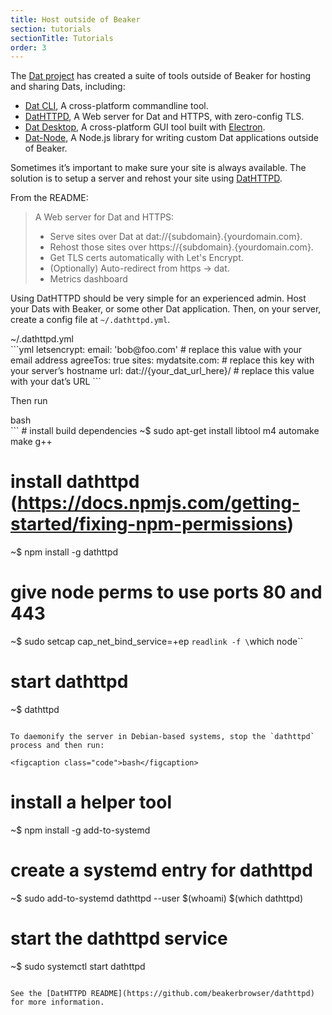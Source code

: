 ```yaml
---
title: Host outside of Beaker
section: tutorials
sectionTitle: Tutorials
order: 3
---
```


The [Dat project](https://datproject.org) has created a suite of tools outside of Beaker for hosting and sharing Dats, including:

- [Dat CLI](https://github.com/datproject/dat), A cross-platform commandline tool.
- [DatHTTPD](https://github.com/beakerbrowser/dathttpd), A Web server for Dat and HTTPS, with zero-config TLS.
- [Dat Desktop](https://github.com/datproject/dat-desktop), A cross-platform GUI tool built with [Electron](https://electron.atom.io/).
- [Dat-Node](https://github.com/datproject/dat-node), A Node.js library for writing custom Dat applications outside of Beaker.

Sometimes it’s important to make sure your site is always available. The solution is to setup a server and rehost your site using [DatHTTPD](https://github.com/beakerbrowser/dathttpd).

From the README:

> A Web server for Dat and HTTPS:
> - Serve sites over Dat at dat://{subdomain}.{yourdomain.com}.
> - Rehost those sites over https://{subdomain}.{yourdomain.com}.
> - Get TLS certs automatically with Let's Encrypt.
> - (Optionally) Auto-redirect from https -> dat.
> - Metrics dashboard

Using DatHTTPD should be very simple for an experienced admin. Host your Dats with Beaker, or some other Dat application. Then, on your server, create a config file at `~/.dathttpd.yml`.

<figcaption class="code">~/.dathttpd.yml</figcaption>
```yml
letsencrypt:
  email: 'bob@foo.com' # replace this value with your email address
  agreeTos: true
sites:
  mydatsite.com: # replace this key with your server’s hostname
    url: dat://{your_dat_url_here}/ # replace this value with your dat’s URL
```

Then run

<figcaption class="code">bash</figcaption>
```
# install build dependencies
~$ sudo apt-get install libtool m4 automake make g++

# install dathttpd (https://docs.npmjs.com/getting-started/fixing-npm-permissions)
~$ npm install -g dathttpd

# give node perms to use ports 80 and 443
~$ sudo setcap cap_net_bind_service=+ep `readlink -f \`which node\``

# start dathttpd
~$ dathttpd
```

To daemonify the server in Debian-based systems, stop the `dathttpd` process and then run:

<figcaption class="code">bash</figcaption>
```
# install a helper tool
~$ npm install -g add-to-systemd

# create a systemd entry for dathttpd
~$ sudo add-to-systemd dathttpd --user $(whoami) $(which dathttpd)

# start the dathttpd service
~$ sudo systemctl start dathttpd
```

See the [DatHTTPD README](https://github.com/beakerbrowser/dathttpd) for more information.
